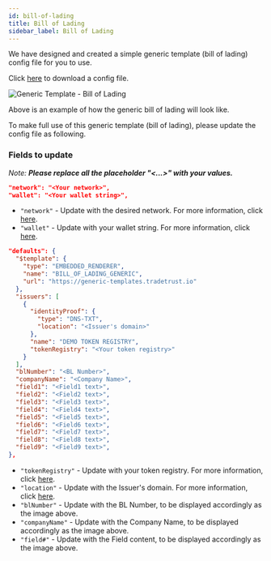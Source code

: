 ```yaml
---
id: bill-of-lading
title: Bill of Lading
sidebar_label: Bill of Lading
---
```


We have designed and created a simple generic template (bill of lading) config file for you to use.

Click <a href="/docs/topics/generic-templates/bill-of-lading/ebl-generic-template-config-file.json" target="_blank" rel="noopener noreferrer" download="ebl-generic-template-config-file.json">here</a> to download a config file.

![Generic Template - Bill of Lading](/docs/topics/generic-templates/bill-of-lading/ebl-generic-template.png)

Above is an example of how the generic bill of lading will look like.

To make full use of this generic template (bill of lading), please update the config file as following.

### Fields to update

_Note: **Please replace all the placeholder "<...>" with your values.**_

```json
"network": "<Your network>",
"wallet": "<Your wallet string>",
```

- `"network"` - Update with the desired network. For more information, click [here](/docs/reference/document-creator/config-file/file-structure#network-field).
- `"wallet"` - Update with your wallet string. For more information, click [here](/docs/reference/document-creator/config-file/file-structure#wallet-field).

```json
"defaults": {
  "$template": {
    "type": "EMBEDDED_RENDERER",
    "name": "BILL_OF_LADING_GENERIC",
    "url": "https://generic-templates.tradetrust.io"
  },
  "issuers": [
    {
      "identityProof": {
        "type": "DNS-TXT",
        "location": "<Issuer's domain>"
      },
      "name": "DEMO TOKEN REGISTRY",
      "tokenRegistry": "<Your token registry>"
    }
  ],
  "blNumber": "<BL Number>",
  "companyName": "<Company Name>",
  "field1": "<Field1 text>",
  "field2": "<Field2 text>",
  "field3": "<Field3 text>",
  "field4": "<Field4 text>",
  "field5": "<Field5 text>",
  "field6": "<Field6 text>",
  "field7": "<Field7 text>",
  "field8": "<Field8 text>",
  "field9": "<Field9 text>",
},

```

- `"tokenRegistry"` - Update with your token registry. For more information, click [here](/docs/tutorial/transferable-records/token-registry).
- `"location"` - Update with the Issuer's domain. For more information, click [here](/docs/reference/configuration/configure-dns).
- `"blNumber"` - Update with the BL Number, to be displayed accordingly as the image above.
- `"companyName"` - Update with the Company Name, to be displayed accordingly as the image above.
- `"field#"` - Update with the Field content, to be displayed accordingly as the image above.
